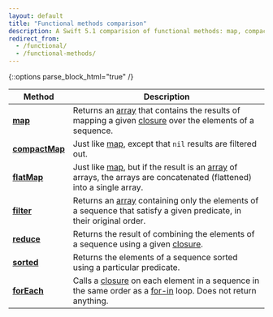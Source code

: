 ```yaml
---
layout: default
title: "Functional methods comparison"
description: A Swift 5.1 comparision of functional methods: map, compactMap, flatMap, fliter, reduce, sorted, and forEach.
redirect_from: 
  - /functional/
  - /functional-methods/
---
```

{::options parse_block_html="true" /}

| Method | Description |
|--------|-------------|
| **[map](/map)** | Returns an [array](/arrays) that contains the results of mapping a given [closure](/closures) over the elements of a sequence. |
| **[compactMap](/compactmap)** | Just like [map](/map), except that `nil` results are filtered out. |
| **[flatMap](/flatmap)** | Just like [map](/map), but if the result is an [array](/arrays) of arrays, the arrays are concatenated (flattened) into a single array. |
| **[filter](/filter)** | Returns an [array](/arrays) containing only the elements of a sequence that satisfy a given predicate, in their original order. |
| **[reduce](/reduce)** | Returns the result of combining the elements of a sequence using a given [closure](/closures). |
| **[sorted](/sorted)** | Returns the elements of a sequence sorted using a particular predicate. |
| **[forEach](/foreach)** | Calls a [closure](/closures) on each element in a sequence in the same order as a [for-in](/for-in) loop. Does not return anything. |